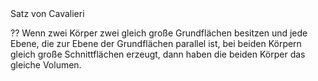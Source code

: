 
<!--SR:!2024-07-17,4,274-->Satz von Cavalieri
??
Wenn zwei Körper zwei gleich große Grundflächen besitzen und jede Ebene, die zur Ebene der Grundflächen parallel ist, bei beiden Körpern gleich große Schnittflächen erzeugt, dann haben die beiden Körper das gleiche Volumen.

<!--SR:!2024-07-18,4,277-->



<!--SR:!2024-07-26,15,290-->